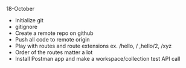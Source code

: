 18-October

- Initialize git
- gitignore
- Create a remote repo on github
- Push all code to remote origin
- Play with routes and route extensions ex. /hello, / ,hello/2, /xyz
- Order of the routes matter a lot
- Install Postman app and make a workspace/collection test API call